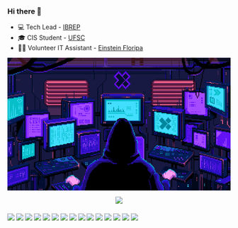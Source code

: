 ### Hi there 👋
- 💻 Tech Lead - [IBREP](https://ibrep.com.br/)
- 🎓 CIS Student - [UFSC](https://ufsc.br/)
- 👨‍💻 Volunteer IT Assistant - [Einstein Floripa](https://einsteinfloripa.com.br/)


<p align="center">
<a target="_blank" rel="noopener noreferrer" href="https://raw.githubusercontent.com/vcctm/vcctm/main/x-teambg.gif"><img align="center" src="https://raw.githubusercontent.com/vcctm/vcctm/main/x-teambg.gif" height="300px" style="max-width: 100%;"></a>
</p>

<div align="center">
  <img height="180em" src="https://github-readme-stats.vercel.app/api?username=DjonysDalmy&show_icons=true&theme=midnight-purple&include_all_commits=true&count_private=true"/>
 </div>

  
  <br>
<div style="display: inline_block">
  <img align="center" src="https://img.shields.io/badge/React-20232A?style=for-the-badge&logo=react&logoColor=61DAFB">
  <img align="center" src="https://img.shields.io/badge/JavaScript-323330?style=for-the-badge&logo=javascript&logoColor=F7DF1E">
  <img align="center" src="https://img.shields.io/badge/TypeScript-007ACC?style=for-the-badge&logo=typescript&logoColor=white">
  <img align="center" src="https://img.shields.io/badge/HTML5-E34F26?style=for-the-badge&logo=html5&logoColor=white">
  <img align="center" src="https://img.shields.io/badge/CSS3-1572B6?style=for-the-badge&logo=css3&logoColor=white">
  <img align="center" src="https://img.shields.io/badge/Sass-CC6699?style=for-the-badge&logo=sass&logoColor=white">
  <img align="center" src="https://img.shields.io/badge/Bootstrap-563D7C?style=for-the-badge&logo=bootstrap&logoColor=white">
  <img align="center" src="https://img.shields.io/badge/Python-14354C?style=for-the-badge&logo=python&logoColor=white">
  <img align="center" src="https://img.shields.io/badge/Django-092E20?style=for-the-badge&logo=django&logoColor=white">
  <img align="center" src="https://img.shields.io/badge/MongoDB-4EA94B?style=for-the-badge&logo=mongodb&logoColor=white">
  <img align="center" src="https://img.shields.io/badge/Android-3DDC84?style=for-the-badge&logo=android&logoColor=white">
  <img align="center" src="https://img.shields.io/badge/Java-ED8B00?style=for-the-badge&logo=java&logoColor=white">
  <img align="center" src="https://img.shields.io/badge/Kotlin-0095D5?&style=for-the-badge&logo=kotlin&logoColor=white">
  <img align="center" src="https://img.shields.io/badge/PHP-777BB4?style=for-the-badge&logo=php&logoColor=white">
  <img align="center" src="https://img.shields.io/badge/MySQL-00000F?style=for-the-badge&logo=mysql&logoColor=white">
  </div>
